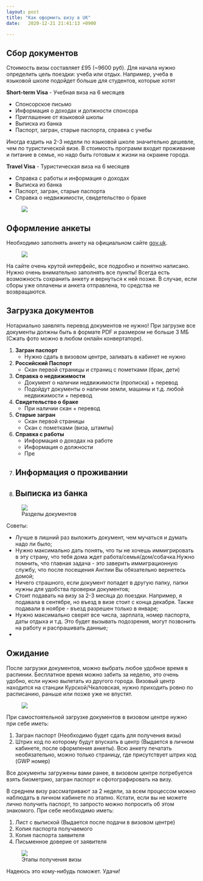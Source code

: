 ```yaml
---
layout: post
title: "Как оформить визу в UK"
date:   2020-12-21 21:41:13 +0900

---
```



## Сбор документов

Стоимость визы составляет £95 (~9600 руб). 
Для начала нужно определить цель поездки: учеба или отдых. Например, учеба в языковой школе подойдет больше для студентов, которые хотят

**Short-term Visa** - Учебная виза на 6 месяцев 

- Спонсорское письмо
- Информация о доходах и должности спонсора
- Приглашение от языковой школы 
- Выписка из банка 
- Паспорт, загран, старые паспорта, справка с учебы

Иногда ездить на 2-3 недели по языковой школе значительно дешевле, чем по туристической визе. В стоимость программ входит проживание и  питание в семье, но надо быть готовым к жизни на окраине города.

**Travel Visa** - Туристическая виза на 6 месяцев

- Справка с работы и информация о доходах
- Выписка из банка 
- Паспорт, загран, старые паспорта
- Справка о недвижимости, свидетельство о браке

<figure>
  <img src="{{ site.url }}/assets/images/1.jpg" data-action="zoom" />
</figure>


## Оформление анкеты

Необходимо заполнять анкету на официальном сайте [gov.uk](https://gov.uk).

<figure>
  <img src="{{ site.url }}/assets/images/Фото/new_anketa.png" data-action="zoom" />
</figure>

На сайте очень крутой интерфейс, все подробно и понятно написано. Нужно очень внимательно заполнять все пункты! Всегда есть возможность сохранить анкету и вернуться к ней позже. В случае, если сборы уже оплачены и анкета отправлена, то средства не возвращаются.


## Загрузка документов

Нотариально заявлять перевод документов не нужно! При загрузке все документы должны быть в формате PDF и размером не больше 3 МБ (Сжать фото можно в любом онлайн конвертаторе).

1. **Загран паспорт** 
    - Нужно сдать в визовом центре, заливать в кабинет не нужно
2. **Российский Паспорт**
    - Скан первой страницы и страниц с пометками (брак, дети)
3. **Справка о недвижимости**
    - Документ о наличии недвижимости (прописка) + перевод
    - Подойдут документы о наличии земли, машины и т.д. любой недвижимости + перевод
4. **Свидетельство о браке**
    - При наличии скан + перевод
5. **Старые загран**
    - Скан первой страницы 
    - Скан с пометками (виза, штампы)
6. **Справка с работы**
    - Информация о доходах на работе
    - Информация о должности 
    - Пре
7. **Информация о проживании**
    - 
8. **Выписка из банка**
    -
    
<figure>
  <img src="{{ site.url }}/assets/images/Фото/documents.png" data-action="zoom" />
  <figcaption> Разделы документов</figcaption>
</figure> 

Советы:
- Лучше в лишний раз выложить документ, чем мучаться и думать надо ли было;
- Нужно максимально дать понять, что ты не хочешь иммигрировать в эту страну, что тебя дома ждет работа/семья/дом/собачка.Нужно помнить, что главная задача - это заверить иммиграционную службу, что после посещения Англии Вы обязательно вернетесь домой;
- Ничего страшного, если документ попадет в другую папку, папки нужны для удобства проверки документов;
- Стоит подавать на визу за 2-3 месяца до поездки. Например, я подавала в сентябре, но въезд в визе стоит с конца декабря. Также подавали в ноябре - въезд разрешен только в январе;
- Нужно максимально сверят все числа, зарплата, номер паспорта, даты отдыха и т.д. Это будет вызывать подозрения, могут позвонить на работу и распрашивать данные;
- 

## Ожидание

После загрузки документов, можно выбрать любое удобное время в распинии. Бесплатное время можно забить за неделю, это очень удобно, если нужно вылетать из другого города. 
Визовый центр находится на станции Курской/Чкаловская, нужно приходить ровно по расписанию, раньше или позже уже не впустят.

<figure>
  <img src="{{ site.url }}/assets/images/museum.JPG" data-action="zoom" />
</figure>

При самостоятельной загрузке документов в визовом центре нужно при себе иметь:
1. Загран паспорт (Необходимо будет сдать для получения визы)
2. Штрих код по которому будут впускать в центр (Выдается в личном кабинете, после оформления анкеты). Всю анкету печатать необязательно, можно только страницу, где присутствует штрих код (GWP номер)

Все документы загружены вами ранее, в визовом центре потребуется взять биометрию, загран паспорт и сфотографировать на визу.

В среднем визу рассматривают за 2 недели, за всем процессом можно наблюдать в личном кабинете по этапно. Кстати, если вы не можете лично получить паспорт, то запросто можно попросить об этом знакомого. При себе необходимо иметь:
1. Лист с выпиской (Выдается после подачи в визовом центре)
2. Копия паспорта получаемого 
3. Копия паспорта заявителя 
4. Письменное доверие от заявителя

<figure>
  <img src="{{ site.url }}/assets/images/Фото/etap.png" data-action="zoom" />
  <figcaption>Этапы получения визы</figcaption>
</figure>

Надеюсь это кому-нибудь поможет. Удачи!

